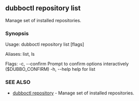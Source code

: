 ## dubboctl repository list

Manage set of installed repositories.

### Synopsis

Usage:
dubboctl repository list [flags]

Aliases:
list, ls

Flags:
-c, --confirm Prompt to confirm options interactively ($DUBBO_CONFIRM)
-h, --help help for list

### SEE ALSO

* [dubboctl repository](dubboctl_repository.md) - Manage set of installed repositories.

